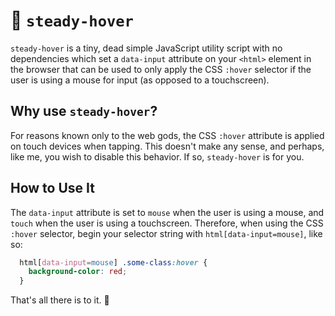 # 🎈 `steady-hover`

`steady-hover` is a tiny, dead simple JavaScript utility script with no dependencies which set a `data-input` attribute on your `<html>` element in the browser that can be used to only apply the CSS `:hover` selector if the user is using a mouse for input (as opposed to a touchscreen).

## Why use `steady-hover`?

For reasons known only to the web gods, the CSS `:hover` attribute is applied on touch devices when tapping. This doesn't make any sense, and perhaps, like me, you wish to disable this behavior. If so, `steady-hover` is for you.

## How to Use It

The `data-input` attribute is set to `mouse` when the user is using a mouse, and `touch` when the user is using a touchscreen. Therefore, when using the CSS `:hover` selector, begin your selector string with `html[data-input=mouse]`, like so:

```css
  html[data-input=mouse] .some-class:hover {
    background-color: red;
  }
```

That's all there is to it. 🎉

